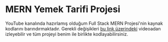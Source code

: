 # MERN Yemek Tarifi Projesi

YouTube kanalında hazırlamış olduğum Full Stack MERN Projesi'nin kaynak kodlarını barındırmaktadır. Gerekli değişikleri [bu link üzerindeki](https://www.youtube.com/watch?v=duOzf_DrR0A&ab_channel=U%C4%9Furcan%C3%87etin%26MahmutY%C4%B1ld%C4%B1z) videoadan izleyebilir ve tüm projeyi benim ile birlikte kodlayabilirsiniz.
